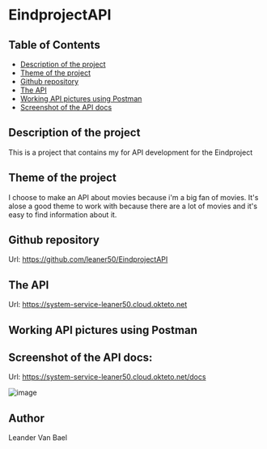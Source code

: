 # EindprojectAPI

## Table of Contents

- [Description of the project](#description-of-the-project)
- [Theme of the project](#theme-of-the-project)
- [Github repository](#github-repository)
- [The API](#the-api)
- [Working API pictures using Postman](#working-api-pictures-using-postman)
- [Screenshot of the API docs](#screenshot-of-the-api-docs)


## Description of the project

This is a project that contains my for API development for the Eindproject

## Theme of the project

I choose to make an API about movies because i'm a big fan of movies. It's alose a good theme to work with because there are a lot of movies and it's easy to find information about it.


## Github repository
Url: https://github.com/leaner50/EindprojectAPI

## The API


Url: https://system-service-leaner50.cloud.okteto.net

## Working API pictures using Postman


## Screenshot of the API docs:
Url: https://system-service-leaner50.cloud.okteto.net/docs

![image]()

## Author
Leander Van Bael





